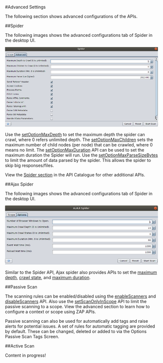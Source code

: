 #Advanced Settings

The following section shows advanced configurations of the APIs.

##Spider

The following images shows the advanced configurations tab of Spider in the desktop UI.

![spider_advanced](../images/spider_advanced.png)

Use the [setOptionMaxDepth](#spideractionsetoptionmaxdepth) to set the maximum depth the spider can crawl, where 0 refers unlimited depth. 
The [setOptionMaxChildren](#spideractionsetoptionmaxchildren) sets the maximum number of child nodes (per node) that can be crawled, 
where 0 means no limit. The [setOptionMaxDuration](#spideractionsetoptionmaxduration) API can be used to set the maximum duration the Spider will run.
Use the [setOptionMaxParseSizeBytes](#spideractionsetoptionmaxparsesizebytes) to limit the amount of data parsed by the spider. 
This allows the spider to skip big responses/files. 

View the [Spider section](#spider) in the API Catalogue for other additional APIs.

##Ajax Spider

The following images shows the advanced configurations tab of Spider in the desktop UI.

![ajax_spider_advanced](../images/ajax_spider_advanced.png)

Similar to the Spider API, Ajax spider also provides APIs to set the [maximum depth](#), [crawl state](#), and [maximum duration](#).

##Passive Scan

The scanning rules can be enabled/disabled using the [enableScanners](#pscanactionenablescanners) and [disableScanners]((#pscanactiondisablescanners)) API.
Also use the [setScanOnlyInScope](#pscanviewscanonlyinscope) API to limit the passive scanning to a scope. View
the advanced section to learn how to configure a context or scope using ZAP APIs.

Passive scanning can also be used for automatically add tags and raise alerts for potential issues. A set of rules for 
automatic tagging are provided by default. These can be changed, deleted or added to via the Options Passive Scan Tags Screen.

##Active Scan

Content in progress!

